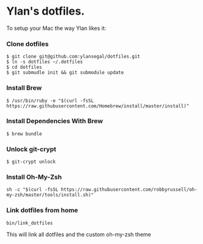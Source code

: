 Ylan's dotfiles.
================

To setup your Mac the way Ylan likes it:

### Clone dotfiles

```
$ git clone git@github.com:ylansegal/dotfiles.git
$ ln -s dotfiles ~/.dotfiles
$ cd dotfiles
$ git submudle init && git submodule update
```

### Install Brew

```
$ /usr/bin/ruby -e "$(curl -fsSL https://raw.githubusercontent.com/Homebrew/install/master/install)"
```

### Install Dependencies With Brew

```
$ brew bundle
```

### Unlock git-crypt

```
$ git-crypt unlock
```

### Install Oh-My-Zsh

```
sh -c "$(curl -fsSL https://raw.githubusercontent.com/robbyrussell/oh-my-zsh/master/tools/install.sh)"
```

### Link dotfiles from home

```
bin/link_dotfiles
```

This will link all dotfiles and the custom oh-my-zsh theme
